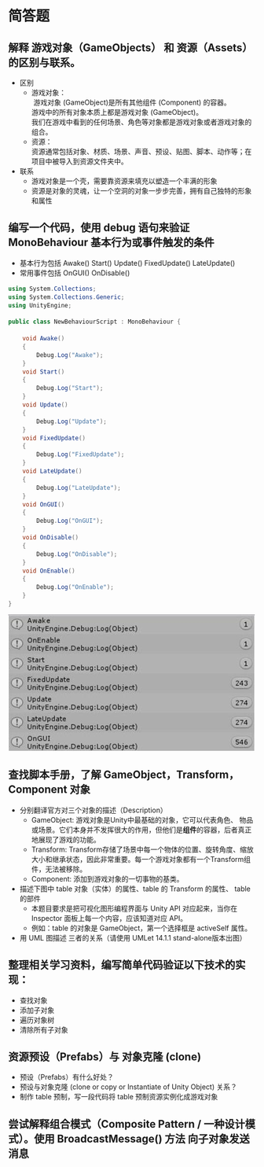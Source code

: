 
# 简答题

## 解释 游戏对象（GameObjects） 和 资源（Assets）的区别与联系。

- 区别
	- 游戏对象：<br />
  游戏对象 (GameObject)是所有其他组件 (Component) 的容器。<br/>
  游戏中的所有对象本质上都是游戏对象 (GameObject)。<br/>
  我们在游戏中看到的任何场景、角色等对象都是游戏对象或者游戏对象的组合。<br/>
	- 资源：<br />资源通常包括对象、材质、场景、声音、预设、贴图、脚本、动作等；在项目中被导入到资源文件夹中。<br />
- 联系
	- 游戏对象是一个壳，需要靠资源来填充以塑造一个丰满的形象
	- 资源是对象的灵魂，让一个空洞的对象一步步完善，拥有自己独特的形象和属性


## 编写一个代码，使用 debug 语句来验证 MonoBehaviour 基本行为或事件触发的条件
- 基本行为包括 Awake() Start() Update() FixedUpdate() LateUpdate()
- 常用事件包括 OnGUI() OnDisable() 

```c#
using System.Collections;
using System.Collections.Generic;
using UnityEngine;

public class NewBehaviourScript : MonoBehaviour {

    void Awake()
    {
        Debug.Log("Awake");
    }
    void Start()
    {
        Debug.Log("Start");
    }
    void Update()
    {
        Debug.Log("Update");
    }
    void FixedUpdate()
    {
        Debug.Log("FixedUpdate");
    }
    void LateUpdate()
    {
        Debug.Log("LateUpdate");
    }
    void OnGUI()
    {
        Debug.Log("OnGUI");
    }
    void OnDisable()
    {
        Debug.Log("OnDisable");
    }
    void OnEnable()
    {
        Debug.Log("OnEnable");
    }
}
```
![pro2](https://raw.githubusercontent.com/zhuzelei/unity3d-learning/master/homework1/pic1.jpg)


## 查找脚本手册，了解 GameObject，Transform，Component 对象	
- 分别翻译官方对三个对象的描述（Description）
	- GameObject: 游戏对象是Unity中最基础的对象，它可以代表角色、 物品或场景。它们本身并不发挥很大的作用，但他们是**组件**的容器，后者真正地展现了游戏的功能。
	- Transform: Transform存储了场景中每一个物体的位置、旋转角度、缩放大小和继承状态，因此非常重要。每一个游戏对象都有一个Transform组件，无法被移除。
	- Component: 添加到游戏对象的一切事物的基类。
- 描述下图中 table 对象（实体）的属性、table 的 Transform 的属性、 table 的部件 
	- 本题目要求是把可视化图形编程界面与 Unity API 对应起来，当你在 Inspector 面板上每一个内容，应该知道对应 API。
	- 例如：table 的对象是 GameObject，第一个选择框是 activeSelf 属性。
- 用 UML 图描述 三者的关系（请使用 UMLet 14.1.1 stand-alone版本出图）

## 整理相关学习资料，编写简单代码验证以下技术的实现： 
- 查找对象
- 添加子对象
- 遍历对象树
- 清除所有子对象

## 资源预设（Prefabs）与 对象克隆 (clone) 
- 预设（Prefabs）有什么好处？
- 预设与对象克隆 (clone or copy or Instantiate of Unity Object) 关系？
- 制作 table 预制，写一段代码将 table 预制资源实例化成游戏对象

## 尝试解释组合模式（Composite Pattern / 一种设计模式）。使用 BroadcastMessage() 方法 向子对象发送消息
